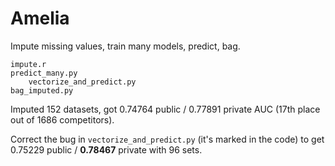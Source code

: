Amelia
======

Impute missing values, train many models, predict, bag.

	impute.r
	predict_many.py
		vectorize_and_predict.py
	bag_imputed.py
	
Imputed 152 datasets, got 0.74764 public / 0.77891 private AUC (17th place out of 1686 competitors).

Correct the bug in `vectorize_and_predict.py` (it's marked in the code) to get 0.75229 public / __0.78467__ private with 96 sets.
	